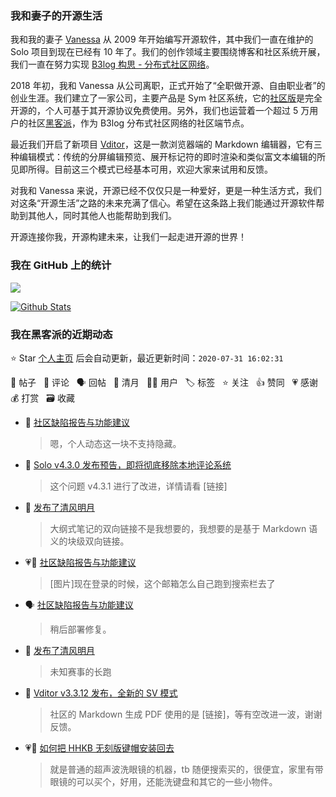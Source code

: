 ### 我和妻子的开源生活

我和我的妻子 [Vanessa](https://github.com/Vanessa219) 从 2009 年开始编写开源软件，其中我们一直在维护的 Solo 项目到现在已经有 10 年了。我们的创作领域主要围绕博客和社区系统开展，我们一直在努力实现 [B3log 构思 - 分布式社区网络](https://hacpai.com/article/1546941897596)。

2018 年初，我和 Vanessa 从公司离职，正式开始了“全职做开源、自由职业者”的创业生涯。我们建立了一家公司，主要产品是 Sym 社区系统，它的[社区版](https://github.com/88250/symphony)是完全开源的，个人可基于其开源协议免费使用。另外，我们也运营着一个超过 5 万用户的社区[黑客派](https://hacpai.com)，作为 B3log 分布式社区网络的社区端节点。

最近我们开启了新项目 [Vditor](https://github.com/Vanessa219/vditor)，这是一款浏览器端的 Markdown 编辑器，它有三种编辑模式：传统的分屏编辑预览、展开标记符的即时渲染和类似富文本编辑的所见即所得。目前这三个模式已经基本可用，欢迎大家来试用和反馈。

对我和 Vanessa 来说，开源已经不仅仅只是一种爱好，更是一种生活方式，我们对这条“开源生活”之路的未来充满了信心。希望在这条路上我们能通过开源软件帮助到其他人，同时其他人也能帮助到我们。

开源连接你我，开源构建未来，让我们一起走进开源的世界！

### 我在 GitHub 上的统计

<a title="Hits" target="_blank" href="https://github.com/88250/88250"><img src="https://hits.b3log.org/88250/88250.svg"></a>

[![Github Stats](https://github-readme-stats.vercel.app/api?username=88250&show_icons=true)](https://github.com/88250)

<!--events start -->

### 我在黑客派的近期动态

⭐️ Star [个人主页](https://github.com/88250/88250) 后会自动更新，最近更新时间：`2020-07-31 16:02:31`

📝 帖子 &nbsp; 💬 评论 &nbsp; 🗣 回帖 &nbsp; 🌙 清月 &nbsp; 👨‍💻 用户 &nbsp; 🏷️ 标签 &nbsp; ⭐️ 关注 &nbsp; 👍 赞同 &nbsp; 💗 感谢 &nbsp; 💰 打赏 &nbsp; 🗃 收藏

* 💬 [社区缺陷报告与功能建议](https://hacpai.com/article/1438049659432/comment/1596181284879#comments)

  > 嗯，个人动态这一块不支持隐藏。
* 💬 [Solo v4.3.0 发布预告，即将彻底移除本地评论系统](https://hacpai.com/article/1594478511380/comment/1596164153992#comments)

  > 这个问题 v4.3.1 进行了改进，详情请看 [链接]
* 🌙 [发布了清风明月](https://hacpai.com/member/88250/breezemoons/1596125305670)

  > 大纲式笔记的双向链接不是我想要的，我想要的是基于 Markdown 语义的块级双向链接。
* 💗💬 [社区缺陷报告与功能建议](https://hacpai.com/article/1438049659432/comment/1594202835425#comments)

  > [图片]现在登录的时候，这个邮箱怎么自己跑到搜索栏去了
* 🗣 [社区缺陷报告与功能建议](https://hacpai.com/article/1438049659432/comment/1594202835425#comments)

  > 稍后部署修复。
* 🌙 [发布了清风明月](https://hacpai.com/member/88250/breezemoons/1596041707857)

  > 未知赛事的长跑
* 💬 [Vditor v3.3.12 发布，全新的 SV 模式](https://hacpai.com/article/1595955099905/comment/1595983209880#comments)

  > 社区的 Markdown 生成 PDF 使用的是 [链接]，等有空改进一波，谢谢反馈。
* 💗💬 [如何把 HHKB 无刻版键帽安装回去](https://hacpai.com/article/1595818507525/comment/1595915263888#comments)

  > 就是普通的超声波洗眼镜的机器，tb 随便搜索买的，很便宜，家里有带眼镜的可以买个，好用，还能洗键盘和其它的一些小物件。


<!--events end -->
